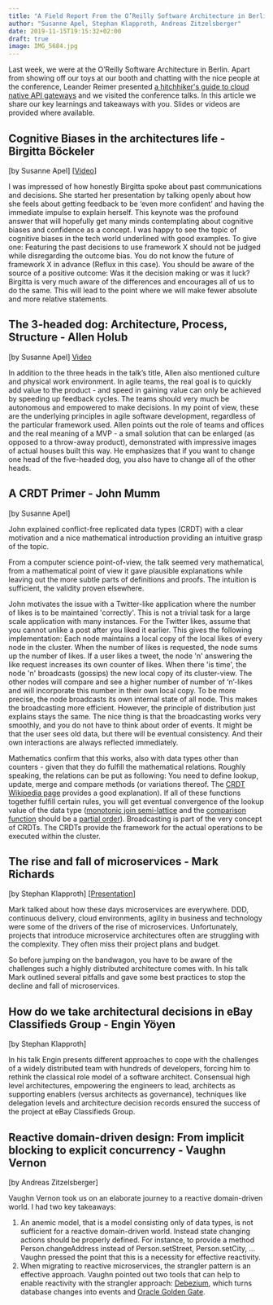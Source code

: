 ```yaml
---
title: "A Field Report From the O’Reilly Software Architecture in Berlin"
author: "Susanne Apel, Stephan Klapproth, Andreas Zitzelsberger"
date: 2019-11-15T19:15:32+02:00
draft: true
image: IMG_5684.jpg
---
```


Last week, we were at the O’Reilly Software Architecture in Berlin. Apart from showing off our toys at our booth and chatting with the nice people at the conference, Leander Reimer presented [a hitchhiker's guide to cloud native API gateways](https://www.slideshare.net/QAware/a-hitchhikers-guide-to-cloud-native-api-gateways-192707062) and we visited the conference talks. In this article we share our key learnings and takeaways with you. Slides or videos are provided where available.

## Cognitive Biases in the architectures life - Birgitta Böckeler
[by Susanne Apel] [[Video](https://www.oreilly.com/radar/cognitive-biases-in-the-architects-life/)]

I was impressed of how honestly Birgitta spoke about past communications and decisions. She started her presentation by talking openly about how she feels about getting feedback to be ‘even more confident’ and having the immediate impulse to explain herself. This keynote was the profound answer that will hopefully get many minds contemplating about cognitive biases and confidence as a concept.
I was happy to see the topic of cognitive biases in the tech world underlined with good examples. To give one: Featuring the past decisions to use framework X should not be judged while disregarding the outcome bias. You do not know the future of framework X in advance (Reflux in this case). You should be aware of the source of a positive outcome: Was it the decision making or was it luck?
Birgitta is very much aware of the differences and encourages all of us to do the same. This will lead to the point where we will make fewer absolute and more relative statements.

## The 3-headed dog: Architecture, Process, Structure - Allen Holub
[by Susanne Apel] [Video](https://www.oreilly.com/radar/the-three-headed-dog-architecture-process-structure/)

In addition to the three heads in the talk’s title, Allen also mentioned culture and physical work environment.
In agile teams, the real goal is to quickly add value to the product - and speed in gaining value can only be achieved by speeding up feedback cycles.
The teams should very much be autonomous and empowered to make decisions.
In my point of view, these are the underlying principles in agile software development, regardless of the particular framework used.
Allen points out the role of teams and offices and the real meaning of a MVP - a small solution that can be enlarged (as opposed to a throw-away product), demonstrated with impressive images of actual houses built this way. He emphasizes that if you want to change one head of the five-headed dog, you also have to change all of the other heads.

## A CRDT Primer - John Mumm
[by Susanne Apel]

John explained conflict-free replicated data types (CRDT) with a clear motivation and a nice mathematical introduction providing an intuitive grasp of the topic.

From a computer science point-of-view, the talk seemed very mathematical, from a mathematical point of view it gave plausible explanations while leaving out the more subtle parts of definitions and proofs. The intuition is sufficient, the validity proven elsewhere.

John motivates the issue with a Twitter-like application where the number of likes is to be maintained 'correctly'. This is not a trivial task for a large scale application with many instances.
For the Twitter likes, assume that you cannot unlike a post after you liked it earlier. This gives the following implementation:
Each node maintains a local copy of the local likes of every node in the cluster. When the number of likes is requested, the node sums up the number of likes. If a user likes a tweet, the node 'n' answering the like request increases its own counter of likes. When there 'is time', the node 'n' broadcasts (gossips) the new local copy of its cluster-view. The other nodes will compare and see a higher number of number of ‘n’-likes and will incorporate this number in their own local copy. To be more precise, the node broadcasts its own internal state of all node. This makes the broadcasting more efficient. However, the principle of distribution just explains stays the same. The nice thing is that the broadcasting works very smoothly, and you do not have to think about order of events. It might be that the user sees old data, but there will be eventual consistency. And their own interactions are always reflected immediately.

Mathematics confirm that this works, also with data types other than counters - given that they do fulfill the mathematical relations. Roughly speaking, the relations can be put as following: You need to define lookup, update, merge and compare methods (or variations thereof. The [CRDT Wikipedia page](https://en.wikipedia.org/wiki/Conflict-free_replicated_data_type) provides a good explanation).
If all of these functions together fulfill certain rules, you will get eventual convergence of the lookup value of the data type ([monotonic join semi-lattice](https://en.wikipedia.org/wiki/Semilattice) and the [comparison function](https://en.wikipedia.org/wiki/Comparison_function) should be a [partial order](https://en.wikipedia.org/wiki/Partially_ordered_set#Formal_definition)). Broadcasting is part of the very concept of CRDTs. The CRDTs provide the framework for the actual operations to be executed within the cluster.

## The rise and fall of microservices - Mark Richards
[by Stephan Klapproth] [[Presentation](https://cdn.oreillystatic.com/en/assets/1/event/301/The%20rise%20and%20fall%20of%20microservices%20Presentation.pdf)]

Mark talked about how these days microservices are everywhere. DDD, continuous delivery, cloud environments, agility in business and technology were some of the drivers of the rise of microservices. Unfortunately, projects that introduce microservice architectures often are struggling with the complexity. They often miss their project plans and budget.

So before jumping on the bandwagon, you have to be aware of the challenges such a highly distributed architecture comes with. In his talk Mark outlined several pitfalls and gave some best practices to stop the decline and fall of microservices.


## How do we take architectural decisions in eBay Classifieds Group - Engin Yöyen
[by Stephan Klapproth]

In his talk Engin presents different approaches to cope with the challenges of a widely distributed team with hundreds of developers, forcing him to rethink the classical role model of a software architect.
Consensual high level architectures, empowering the engineers to lead, architects as supporting enablers (versus architects as governance), techniques like delegation levels and architecture decision records ensured the success of the project at eBay Classifieds Group.

## Reactive domain-driven design: From implicit blocking to explicit concurrency - Vaughn Vernon
[by Andreas Zitzelsberger]

Vaughn Vernon took us on an elaborate journey to a reactive domain-driven world. I had two key takeaways:
1. An anemic model, that is a model consisting only of data types, is not sufficient for a reactive domain-driven world. Instead state changing actions should be properly defined. For instance, to provide a method Person.changeAddress instead of Person.setStreet, Person.setCity, … Vaughn pressed the point that this is a necessity for effective reactivity.
2. When migrating to reactive microservices, the strangler pattern is an effective approach. Vaughn pointed out two tools that can help to enable reactivity with the strangler approach: [Debezium](https://debezium.io/), which turns database changes into events and [Oracle Golden Gate](https://www.oracle.com/de/middleware/technologies/goldengate.html).